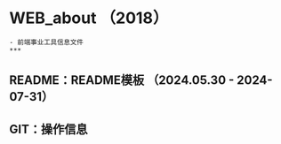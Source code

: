 <!--
 * @Descripttion: Sustainable
 * @version: 1.0.0
 * @Author: Kenny
 * @Date: 2018-11-10 10:42:05
 * @LastEditors: ~
 * @LastEditTime: 2025-07-04 13:58:58
-->

# WEB_about （2018）

```bash
- 前端事业工具信息文件
***
```

## README：README模板 （2024.05.30 - 2024-07-31）

## GIT：操作信息
